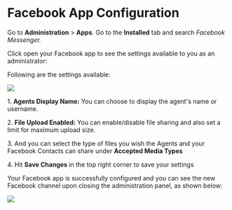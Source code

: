 # Facebook App Configuration

Go to **Administration** > **Apps**. Go to the **Installed** tab and search _Facebook Messenger._

Click open your Facebook app to see the settings available to you as an administrator:

Following are the settings available:

![](<../../../../../.gitbook/assets/2022-02-01\_03-05-53 (1).png>)

1\. **Agents Display Name:** You can choose to display the agent's name or username.

2\. **File Upload Enabled:** You can enable/disable file sharing and also set a limit for maximum upload size.

3\. And you can select the type of files you wish the Agents and your Facebook Contacts can share under **Accepted Media Types**

4\. Hit **Save Changes** in the top right corner to save your settings

Your Facebook app is successfully configured and you can see the new Facebook channel upon closing the administration panel, as shown below:

![](../../../../../.gitbook/assets/2021-11-29\_01-14-57.png)
